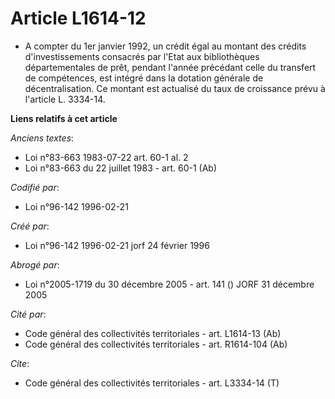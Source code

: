 # Article L1614-12

- A compter du 1er janvier 1992, un crédit égal au montant des crédits d'investissements consacrés par l'Etat aux
bibliothèques départementales de prêt, pendant l'année précédant celle du transfert de compétences, est intégré dans la
dotation générale de décentralisation. Ce montant est actualisé du taux de croissance prévu à l'article L. 3334-14.

**Liens relatifs à cet article**

_Anciens textes_:

  - Loi n°83-663 1983-07-22 art. 60-1 al. 2
  - Loi n°83-663 du 22 juillet 1983 - art. 60-1 (Ab)

_Codifié par_:

  - Loi n°96-142 1996-02-21

_Créé par_:

  - Loi n°96-142 1996-02-21 jorf 24 février 1996

_Abrogé par_:

  - Loi n°2005-1719 du 30 décembre 2005 - art. 141 () JORF 31 décembre 2005

_Cité par_:

  - Code général des collectivités territoriales - art. L1614-13 (Ab)
  - Code général des collectivités territoriales - art. R1614-104 (Ab)

_Cite_:

  - Code général des collectivités territoriales - art. L3334-14 (T)
